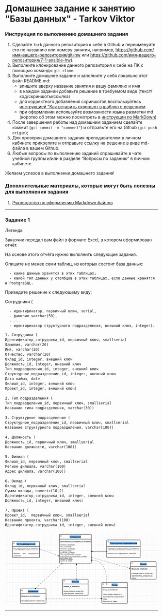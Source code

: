 # Домашнее задание к занятию "Базы данных" - Tarkov Viktor


### Инструкция по выполнению домашнего задания

   1. Сделайте `fork` данного репозитория к себе в Github и переименуйте его по названию или номеру занятия, например, https://github.com/имя-вашего-репозитория/git-hw или  https://github.com/имя-вашего-репозитория/7-1-ansible-hw).
   2. Выполните клонирование данного репозитория к себе на ПК с помощью команды `git clone`.
   3. Выполните домашнее задание и заполните у себя локально этот файл README.md:
      - впишите вверху название занятия и вашу фамилию и имя
      - в каждом задании добавьте решение в требуемом виде (текст/код/скриншоты/ссылка)
      - для корректного добавления скриншотов воспользуйтесь [инструкцией "Как вставить скриншот в шаблон с решением](https://github.com/netology-code/sys-pattern-homework/blob/main/screen-instruction.md)
      - при оформлении используйте возможности языка разметки md (коротко об этом можно посмотреть в [инструкции  по MarkDown](https://github.com/netology-code/sys-pattern-homework/blob/main/md-instruction.md))
   4. После завершения работы над домашним заданием сделайте коммит (`git commit -m "comment"`) и отправьте его на Github (`git push origin`);
   5. Для проверки домашнего задания преподавателем в личном кабинете прикрепите и отправьте ссылку на решение в виде md-файла в вашем Github.
   6. Любые вопросы по выполнению заданий спрашивайте в чате учебной группы и/или в разделе “Вопросы по заданию” в личном кабинете.
   
Желаем успехов в выполнении домашнего задания!
   
### Дополнительные материалы, которые могут быть полезны для выполнения задания

1. [Руководство по оформлению Markdown файлов](https://gist.github.com/Jekins/2bf2d0638163f1294637#Code)

---

### Задание 1

Легенда

Заказчик передал вам файл в формате Excel, в котором сформирован отчёт.

На основе этого отчёта нужно выполнить следующие задания.

Опишите не менее семи таблиц, из которых состоит база данных:

      - какие данные хранятся в этих таблицах;
      - какой тип данных у столбцов в этих таблицах, если данные хранятся в PostgreSQL.

Приведите решение к следующему виду:

Сотрудники (

      - идентификатор, первичный ключ, serial,
      - фамилия varchar(50),
      - ...
      - идентификатор структурного подразделения, внешний ключ, integer).


```
1. Сотрудники (
Идентификатор_сотрудника_id, первичный ключ, smallserial
Фамилия, varchar(20)
Имя, varchar(20) 
Отчество, varchar(20)
Оклад_id, integer, внешний ключ
Должность_id, integer, внешний ключ
Тип_подразделения_id, integer, внешний ключ
Структурное_подразделение_id, integer, внешний ключ
Дата найма, date
Филиал_id, integer, внешний ключ
Проект_id, integer, внешний ключ)

2. Тип подразделения (
Тип_подразделения_id, первичный ключ, smallserial
Название типа подразделения, varchar(30))

3. Структурное подразделение (
Структурное_подразделение_id, первичный ключ, smallserial
Название структурного подразделения, varchar(100))

4. Должность (
Должность_id, первичный ключ, smallserial
Название должности, varchar(100))

5. Филиал (
Филиал_id, первичный ключ, smallserial
Регион филиала, varchar(100)
Адрес филиала, varchar(100))

6. Оклад (
Оклад_id, первичный ключ, smallserial
Сумма оклада, numeric(10,2)
Идентификатор_сотрудника_id, integer, внешний ключ
Должность_id, integer, внешний ключ)

7. Проект (
Проект_id,  первичный ключ, smallserial
Название проекта, varchar(100)
Идентификатор_сотрудника_id, integer, внешний ключ)
```

![44](img/44.png)

---
